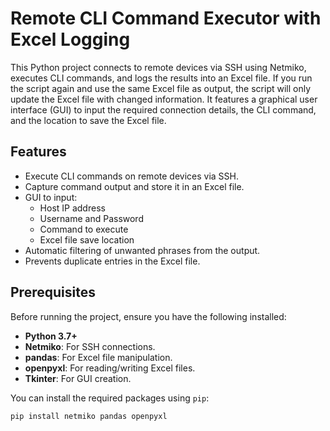 # Remote CLI Command Executor with Excel Logging

This Python project connects to remote devices via SSH using Netmiko, executes CLI commands, and logs the results into an Excel file. 
If you run the script again and use the same Excel file as output, the script will only update the Excel file with changed information.
It features a graphical user interface (GUI) to input the required connection details, the CLI command, and the location to save the Excel file.

## Features

- Execute CLI commands on remote devices via SSH.
- Capture command output and store it in an Excel file.
- GUI to input:
  - Host IP address
  - Username and Password
  - Command to execute
  - Excel file save location
- Automatic filtering of unwanted phrases from the output.
- Prevents duplicate entries in the Excel file.

## Prerequisites

Before running the project, ensure you have the following installed:

- **Python 3.7+**
- **Netmiko**: For SSH connections.
- **pandas**: For Excel file manipulation.
- **openpyxl**: For reading/writing Excel files.
- **Tkinter**: For GUI creation.

You can install the required packages using `pip`:

```bash
pip install netmiko pandas openpyxl
